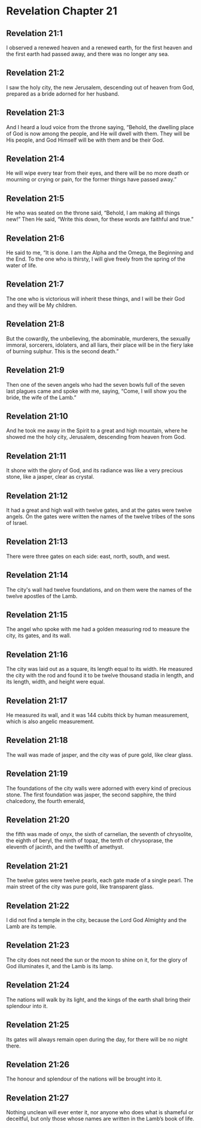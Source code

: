 # Revelation Chapter 21

## Revelation 21:1

I observed a renewed heaven and a renewed earth, for the first heaven and the first earth had passed away, and there was no longer any sea.

## Revelation 21:2

I saw the holy city, the new Jerusalem, descending out of heaven from God, prepared as a bride adorned for her husband.

## Revelation 21:3

And I heard a loud voice from the throne saying, “Behold, the dwelling place of God is now among the people, and He will dwell with them. They will be His people, and God Himself will be with them and be their God.

## Revelation 21:4

He will wipe every tear from their eyes, and there will be no more death or mourning or crying or pain, for the former things have passed away.”

## Revelation 21:5

He who was seated on the throne said, “Behold, I am making all things new!” Then He said, “Write this down, for these words are faithful and true.”

## Revelation 21:6

He said to me, “It is done. I am the Alpha and the Omega, the Beginning and the End. To the one who is thirsty, I will give freely from the spring of the water of life.

## Revelation 21:7

The one who is victorious will inherit these things, and I will be their God and they will be My children.

## Revelation 21:8

But the cowardly, the unbelieving, the abominable, murderers, the sexually immoral, sorcerers, idolaters, and all liars, their place will be in the fiery lake of burning sulphur. This is the second death.”

## Revelation 21:9

Then one of the seven angels who had the seven bowls full of the seven last plagues came and spoke with me, saying, “Come, I will show you the bride, the wife of the Lamb.”

## Revelation 21:10

And he took me away in the Spirit to a great and high mountain, where he showed me the holy city, Jerusalem, descending from heaven from God.

## Revelation 21:11

It shone with the glory of God, and its radiance was like a very precious stone, like a jasper, clear as crystal.

## Revelation 21:12

It had a great and high wall with twelve gates, and at the gates were twelve angels. On the gates were written the names of the twelve tribes of the sons of Israel.

## Revelation 21:13

There were three gates on each side: east, north, south, and west.

## Revelation 21:14

The city's wall had twelve foundations, and on them were the names of the twelve apostles of the Lamb.

## Revelation 21:15

The angel who spoke with me had a golden measuring rod to measure the city, its gates, and its wall.

## Revelation 21:16

The city was laid out as a square, its length equal to its width. He measured the city with the rod and found it to be twelve thousand stadia in length, and its length, width, and height were equal.

## Revelation 21:17

He measured its wall, and it was 144 cubits thick by human measurement, which is also angelic measurement.

## Revelation 21:18

The wall was made of jasper, and the city was of pure gold, like clear glass.

## Revelation 21:19

The foundations of the city walls were adorned with every kind of precious stone. The first foundation was jasper, the second sapphire, the third chalcedony, the fourth emerald,

## Revelation 21:20

the fifth was made of onyx, the sixth of carnelian, the seventh of chrysolite, the eighth of beryl, the ninth of topaz, the tenth of chrysoprase, the eleventh of jacinth, and the twelfth of amethyst.

## Revelation 21:21

The twelve gates were twelve pearls, each gate made of a single pearl. The main street of the city was pure gold, like transparent glass.

## Revelation 21:22

I did not find a temple in the city, because the Lord God Almighty and the Lamb are its temple.

## Revelation 21:23

The city does not need the sun or the moon to shine on it, for the glory of God illuminates it, and the Lamb is its lamp.

## Revelation 21:24

The nations will walk by its light, and the kings of the earth shall bring their splendour into it.

## Revelation 21:25

Its gates will always remain open during the day, for there will be no night there.

## Revelation 21:26

The honour and splendour of the nations will be brought into it.

## Revelation 21:27

Nothing unclean will ever enter it, nor anyone who does what is shameful or deceitful, but only those whose names are written in the Lamb’s book of life.

